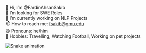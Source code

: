 
👋 Hi, I’m @FardinAhsanSakib \
👀 I’m looking for SWE Roles \
🔭 I’m currently working on NLP Projects \
📫 How to reach me: fsakib@gmu.edu \
😄 Pronouns: he/him \
💞️ Hobbies: Travelling, Watching Football, Working on pet projects


![Snake animation](https://github.com/{{your_username}}/{{FardinAhsanSakib}}/blob/output/github-contribution-grid-snake.svg)
